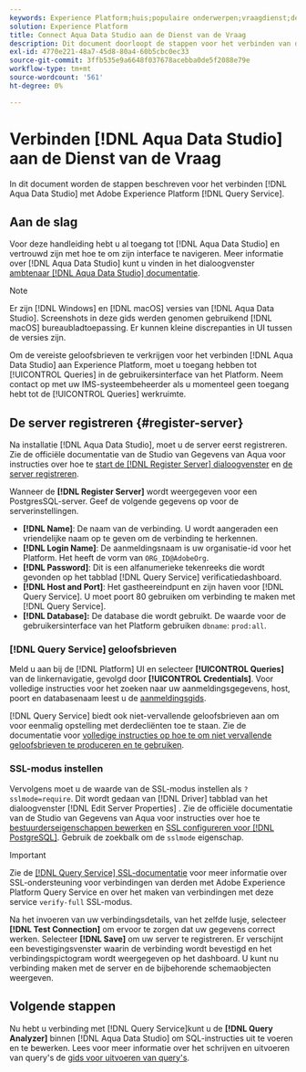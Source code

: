 ```yaml
---
keywords: Experience Platform;huis;populaire onderwerpen;vraagdienst;de dienst van de Vraag;de Studio van Gegevens Aqua;de gegevensstudio van Aqua;verbind met de vraagdienst;
solution: Experience Platform
title: Connect Aqua Data Studio aan de Dienst van de Vraag
description: Dit document doorloopt de stappen voor het verbinden van de Studio van Gegevens Aqua met de Dienst van de Vraag van Adobe Experience Platform.
exl-id: 4770e221-48a7-45d8-80a4-60b5cbc0ec33
source-git-commit: 3ffb535e9a6648f037678acebba0de5f2088e79e
workflow-type: tm+mt
source-wordcount: '561'
ht-degree: 0%

---
```


# Verbinden [!DNL Aqua Data Studio] aan de Dienst van de Vraag

In dit document worden de stappen beschreven voor het verbinden [!DNL Aqua Data Studio] met Adobe Experience Platform [!DNL Query Service].

## Aan de slag

Voor deze handleiding hebt u al toegang tot [!DNL Aqua Data Studio] en vertrouwd zijn met hoe te om zijn interface te navigeren. Meer informatie over [!DNL Aqua Data Studio] kunt u vinden in het dialoogvenster [ambtenaar [!DNL Aqua Data Studio] documentatie](https://www.aquaclusters.com/app/home/project/public/aquadatastudio/wikibook/Documentation21.1/page/0/Aqua-Data-Studio-21-1).

>[!NOTE]
>
>Er zijn [!DNL Windows] en [!DNL macOS] versies van [!DNL Aqua Data Studio]. Screenshots in deze gids werden genomen gebruikend [!DNL macOS] bureaubladtoepassing. Er kunnen kleine discrepanties in UI tussen de versies zijn.

Om de vereiste geloofsbrieven te verkrijgen voor het verbinden [!DNL Aqua Data Studio] aan Experience Platform, moet u toegang hebben tot [!UICONTROL Queries] in de gebruikersinterface van het Platform. Neem contact op met uw IMS-systeembeheerder als u momenteel geen toegang hebt tot de [!UICONTROL Queries] werkruimte.

## De server registreren {#register-server}

Na installatie [!DNL Aqua Data Studio], moet u de server eerst registreren. Zie de officiële documentatie van de Studio van Gegevens van Aqua voor instructies over hoe te [start de [!DNL Register Server] dialoogvenster](https://www.aquaclusters.com/app/home/project/public/aquadatastudio/wikibook/Documentation18/page/81/Registering-a-Database-Server#launching_the_register_server_dialog) en [de server registreren](https://www.aquaclusters.com/app/home/project/public/aquadatastudio/wikibook/Documentation18/page/81/Registering-a-Database-Server#steps_to_register_a_server_in_aqua_data_studio).

Wanneer de **[!DNL Register Server]** wordt weergegeven voor een PostgresSQL-server. Geef de volgende gegevens op voor de serverinstellingen.

- **[!DNL Name]**: De naam van de verbinding. U wordt aangeraden een vriendelijke naam op te geven om de verbinding te herkennen.
- **[!DNL Login Name]**: De aanmeldingsnaam is uw organisatie-id voor het Platform. Het heeft de vorm van `ORG_ID@AdobeOrg`.
- **[!DNL Password]**: Dit is een alfanumerieke tekenreeks die wordt gevonden op het tabblad [!DNL Query Service] verificatiedashboard.
- **[!DNL Host and Port]**: Het gastheereindpunt en zijn haven voor [!DNL Query Service]. U moet poort 80 gebruiken om verbinding te maken met [!DNL Query Service].
- **[!DNL Database]:** De database die wordt gebruikt. De waarde voor de gebruikersinterface van het Platform gebruiken `dbname`: `prod:all`.

### [!DNL Query Service] geloofsbrieven

Meld u aan bij de [!DNL Platform] UI en selecteer **[!UICONTROL Queries]** van de linkernavigatie, gevolgd door **[!UICONTROL Credentials]**. Voor volledige instructies voor het zoeken naar uw aanmeldingsgegevens, host, poort en databasenaam leest u de [aanmeldingsgids](../ui/credentials.md).

[!DNL Query Service] biedt ook niet-vervallende geloofsbrieven aan om voor eenmalig opstelling met derdecliënten toe te staan. Zie de documentatie voor [volledige instructies op hoe te om niet vervallende geloofsbrieven te produceren en te gebruiken](../ui/credentials.md#non-expiring-credentials).

### SSL-modus instellen

Vervolgens moet u de waarde van de SSL-modus instellen als `?sslmode=require`. Dit wordt gedaan van [!DNL Driver] tabblad van het dialoogvenster [!DNL Edit Server Properties] . Zie de officiële documentatie van de Studio van Gegevens van Aqua voor instructies over hoe te [bestuurderseigenschappen bewerken](https://www.aquaclusters.com/app/home/project/public/aquadatastudio/wikibook/Documentation13/page/116/PostgreSQL#drivers) en [SSL configureren voor [!DNL PostgreSQL]](https://www.aquaclusters.com/app/home/project/public/aquadatastudio/wikibook/Documentation20/page/SSL-Configuration/SSL-Configuration). Gebruik de zoekbalk om de `sslmode` eigenschap.

>[!IMPORTANT]
>
>Zie de [[!DNL Query Service] SSL-documentatie](./ssl-modes.md) voor meer informatie over SSL-ondersteuning voor verbindingen van derden met Adobe Experience Platform Query Service en over het maken van verbindingen met deze service `verify-full` SSL-modus.

Na het invoeren van uw verbindingsdetails, van het zelfde lusje, selecteer **[!DNL Test Connection]** om ervoor te zorgen dat uw gegevens correct werken. Selecteer **[!DNL Save]** om uw server te registreren. Er verschijnt een bevestigingsvenster waarin de verbinding wordt bevestigd en het verbindingspictogram wordt weergegeven op het dashboard. U kunt nu verbinding maken met de server en de bijbehorende schemaobjecten weergeven.

## Volgende stappen

Nu hebt u verbinding met [!DNL Query Service]kunt u de **[!DNL Query Analyzer]** binnen [!DNL Aqua Data Studio] om SQL-instructies uit te voeren en te bewerken. Lees voor meer informatie over het schrijven en uitvoeren van query&#39;s de [gids voor uitvoeren van query&#39;s](../best-practices/writing-queries.md).

